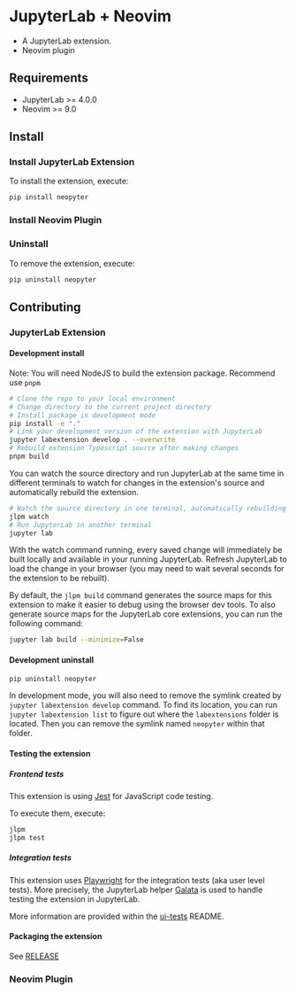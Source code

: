 # JupyterLab + Neovim

- A JupyterLab extension.
- Neovim plugin

## Requirements

- JupyterLab >= 4.0.0
- Neovim >= 9.0

## Install

### Install JupyterLab Extension

To install the extension, execute:

```bash
pip install neopyter
```

### Install Neovim Plugin

### Uninstall

To remove the extension, execute:

```bash
pip uninstall neopyter
```

## Contributing

### JupyterLab Extension

#### Development install

Note: You will need NodeJS to build the extension package. Recommend use `pnpm`

```bash
# Clone the repo to your local environment
# Change directory to the current project directory
# Install package in development mode
pip install -e "."
# Link your development version of the extension with JupyterLab
jupyter labextension develop . --overwrite
# Rebuild extension Typescript source after making changes
pnpm build
```

You can watch the source directory and run JupyterLab at the same time in different terminals to watch for changes in the extension's source and automatically rebuild the extension.

```bash
# Watch the source directory in one terminal, automatically rebuilding when needed
jlpm watch
# Run JupyterLab in another terminal
jupyter lab
```

With the watch command running, every saved change will immediately be built locally and available in your running JupyterLab. Refresh JupyterLab to load the change in your browser (you may need to wait several seconds for the extension to be rebuilt).

By default, the `jlpm build` command generates the source maps for this extension to make it easier to debug using the browser dev tools. To also generate source maps for the JupyterLab core extensions, you can run the following command:

```bash
jupyter lab build --minimize=False
```

#### Development uninstall

```bash
pip uninstall neopyter
```

In development mode, you will also need to remove the symlink created by `jupyter labextension develop`
command. To find its location, you can run `jupyter labextension list` to figure out where the `labextensions`
folder is located. Then you can remove the symlink named `neopyter` within that folder.

#### Testing the extension

##### Frontend tests

This extension is using [Jest](https://jestjs.io/) for JavaScript code testing.

To execute them, execute:

```sh
jlpm
jlpm test
```

##### Integration tests

This extension uses [Playwright](https://playwright.dev/docs/intro) for the integration tests (aka user level tests).
More precisely, the JupyterLab helper [Galata](https://github.com/jupyterlab/jupyterlab/tree/master/galata) is used to handle testing the extension in JupyterLab.

More information are provided within the [ui-tests](./ui-tests/README.md) README.

#### Packaging the extension

See [RELEASE](RELEASE.md)

### Neovim Plugin
